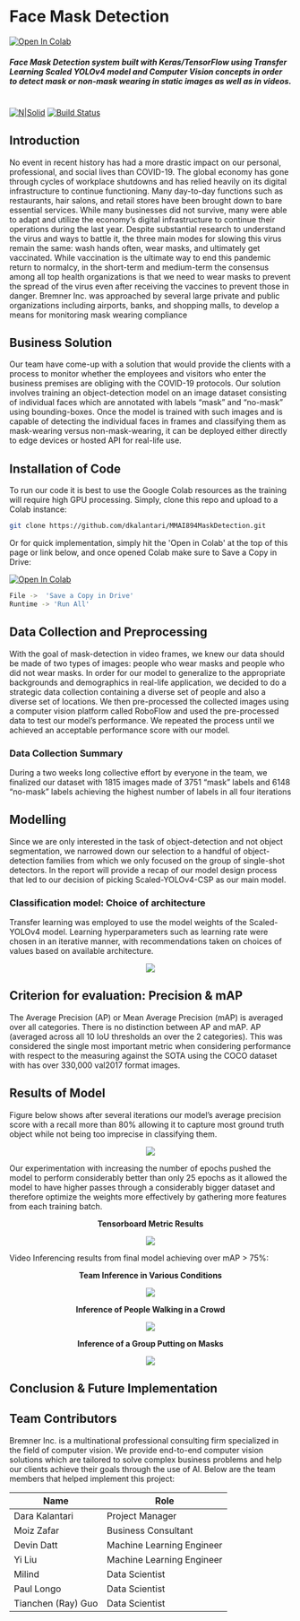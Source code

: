# Face Mask Detection
[![Open In Colab](https://colab.research.google.com/assets/colab-badge.svg)](https://colab.research.google.com/github/dkalantari/MMAI894MaskDetection/blob/main/Notebooks/894_Bremner_Mask_Detection_ScaledYOLOv4_v330.ipynb)  
##### Face Mask Detection system built with Keras/TensorFlow using Transfer Learning Scaled YOLOv4 model and Computer Vision concepts in order to detect mask or non-mask wearing  in static images as well as in videos.
#
#
[![N|Solid](https://cldup.com/dTxpPi9lDf.thumb.png)](https://nodesource.com/products/nsolid)    [![Build Status](https://travis-ci.org/joemccann/dillinger.svg?branch=master)](https://travis-ci.org/joemccann/dillinger)


## Introduction

No event in recent history has had a more drastic impact on our personal, professional, and social lives than COVID-19. The global economy has gone through cycles of workplace shutdowns and has relied heavily on its digital infrastructure to continue functioning. Many day-to-day functions such as restaurants, hair salons, and retail stores have been brought down to bare essential services. While many businesses did not survive, many were able to adapt and utilize the economy’s digital infrastructure to continue their operations during the last year. Despite substantial research to understand the virus and ways to battle it, the three main modes for slowing this virus remain the same: wash hands often, wear masks, and ultimately get vaccinated. While vaccination is the ultimate way to end this pandemic return to normalcy, in the short-term and medium-term the consensus among all top health organizations is that we need to wear masks to prevent the spread of the virus even after receiving the vaccines to prevent those in danger. 
Bremner Inc. was approached by several large private and public organizations including airports, banks, and shopping malls, to develop a means for monitoring mask wearing compliance

## Business Solution 
Our team have come-up with a solution that would provide the clients with a process to monitor whether the employees and visitors who enter the business premises are obliging with the COVID-19 protocols. Our solution involves training an object-detection model on an image dataset consisting of individual faces which are annotated with labels “mask” and “no-mask” using bounding-boxes. Once the model is trained with such images and is capable of detecting the individual faces in frames and classifying them as mask-wearing versus non-mask-wearing, it can be deployed either directly to edge devices or hosted API for real-life use. 

## Installation of Code

To run our code it is best to use the Google Colab resources as the training will require high GPU processing. Simply, clone this repo and upload to a Colab instance:

```sh
git clone https://github.com/dkalantari/MMAI894MaskDetection.git
```
Or for quick implementation, simply hit the 'Open in Colab' at the top of this page or link below, and once opened Colab make sure to Save a Copy in Drive:

[![Open In Colab](https://colab.research.google.com/assets/colab-badge.svg)](https://colab.research.google.com/github/dkalantari/MMAI894MaskDetection/blob/main/Notebooks/894_Bremner_Mask_Detection_ScaledYOLOv4_v330.ipynb)  
```sh
File ->  'Save a Copy in Drive'
Runtime -> 'Run All'
```




## Data Collection and Preprocessing
With the goal of mask-detection in video frames, we knew our data should be made of two types of images: people who wear masks and people who did not wear masks. In order for our model to generalize to the appropriate backgrounds and demographics in real-life application, we decided to do a strategic data collection containing a diverse set of people and also a diverse set of locations. We then pre-processed the collected images using a computer vision platform called RoboFlow and used the pre-processed data to test our model’s performance. We repeated the process until we achieved an acceptable performance score with our model.

### Data Collection Summary

During a two weeks long collective effort by everyone in the team, we finalized our dataset with 1815 images made of 3751  “mask” labels and 6148 “no-mask” labels achieving the highest number of labels in all four iterations


## Modelling
Since we are only interested in the task of object-detection and not object segmentation, we narrowed down our selection to a handful of object-detection families from which we only focused on the group of single-shot detectors. In the report will provide a recap of our model design process that led to our decision of picking Scaled-YOLOv4-CSP as our main model.


### Classification model: Choice of architecture

Transfer learning was employed to use the model weights of the Scaled-YOLOv4 model.
Learning hyperparameters such as learning rate were chosen in an iterative manner, with recommendations taken on choices of values based on available architecture.


<p align="center">
  <img src="https://i.ibb.co/0tHfFgg/object-dection1.png" />
</p>


## Criterion for evaluation: Precision & mAP

The Average Precision (AP) or Mean Average Precision (mAP) is averaged over all categories. There is no distinction between AP and mAP. AP (averaged across all 10 IoU thresholds an over the 2 categories). This was considered the single most important metric when considering performance with respect to the measuring against the SOTA using the COCO dataset with has over 330,000 val2017 format images.

## Results of Model

Figure below shows after several iterations our model’s average precision score with a recall more than 80% allowing it to capture most ground truth object while not being too imprecise in classifying them.


<p align="center">
  <img src="https://i.ibb.co/TLTTDFs/fig22-good-on-groundtruth.jpg" />
</p>


Our experimentation with increasing the number of epochs pushed the model to perform considerably better than only 25 epochs as it allowed the model to have higher passes through a considerably bigger dataset and therefore optimize the weights more effectively by gathering more features from each training batch.

<p align="center"> <b>Tensorboard Metric Results </b></p>
<p align="center">
  <img src="https://i.ibb.co/XFp5xNb/tensorboard-result1.jpg" />
</p>

Video Inferencing results from final model achieving over mAP > 75%:

<p align="center"> <b>Team Inference in Various Conditions</b></p>
<p align="center">
  <img src="https://github.com/dkalantari/MMAI894MaskDetection/blob/main/Assets/team_bef_aft2_small.gif?raw=true" />
</p>

<p align="center"> <b>Inference of People Walking in a Crowd</b></p>
<p align="center">
  <img src="https://github.com/dkalantari/MMAI894MaskDetection/blob/main/Assets/crowd_bef_aft_small.gif?raw=true" />
</p>


<p align="center"> <b>Inference of a Group Putting on Masks</b></p>
<p align="center">
  <img src="https://github.com/dkalantari/MMAI894MaskDetection/blob/main/Assets/group_bef_aft_small.gif?raw=true" />
</p>


## Conclusion & Future Implementation



## Team Contributors

Bremner Inc. is a multinational professional consulting firm specialized in the field of computer vision. We provide end-to-end computer vision solutions which are tailored to solve complex business problems and help our clients achieve their goals through the use of AI. Below are the team members that helped implement this project:



| Name | Role |
| ------ | ------ |
| Dara Kalantari  | Project Manager |
| Moiz Zafar | Business Consultant |
| Devin Datt | Machine Learning Engineer |
| Yi Liu    | Machine Learning Engineer |
| Milind | Data Scientist |
| Paul Longo | Data Scientist |
| Tianchen (Ray) Guo  | Data Scientist |


